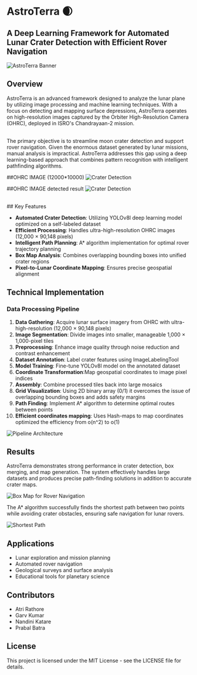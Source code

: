 # AstroTerra 🌒

## A Deep Learning Framework for Automated Lunar Crater Detection with Efficient Rover Navigation

![AstroTerra Banner](https://i.imgur.com/zJV1234.png)

## Overview

AstroTerra is an advanced framework designed to analyze the lunar plane by utilizing image processing and machine learning techniques. With a focus on detecting and mapping surface depressions, AstroTerra operates on high-resolution images captured by the Orbiter High-Resolution Camera (OHRC), deployed in ISRO's Chandrayaan-2 mission.<br><br>

The primary objective is to streamline moon crater detection and support rover navigation. Given the enormous dataset generated by lunar missions, manual analysis is impractical. AstroTerra addresses this gap using a deep learning-based approach that combines pattern recognition with intelligent pathfinding algorithms.

##OHRC IMAGE (12000*10000)
![Crater Detection](https://i.imgur.com/aBc5678.png)
<br>

##OHRC IMAGE detected result
![Crater Detection](https://i.imgur.com/aBc5678.png)
<br>


<br>
## Key Features

- **Automated Crater Detection**: Utilizing YOLOv8l deep learning model optimized on a self-labeled dataset<br>
- **Efficient Processing**: Handles ultra-high-resolution OHRC images (12,000 × 90,148 pixels)<br>
- **Intelligent Path Planning**: A* algorithm implementation for optimal rover trajectory planning<br>
- **Box Map Analysis**: Combines overlapping bounding boxes into unified crater regions<br>
- **Pixel-to-Lunar Coordinate Mapping**: Ensures precise geospatial alignment

## Technical Implementation

### Data Processing Pipeline

1. **Data Gathering**: Acquire lunar surface imagery from OHRC with ultra-high-resolution (12,000 × 90,148 pixels)<br>
2. **Image Segmentation**: Divide images into smaller, manageable 1,000 × 1,000-pixel tiles<br>
3. **Preprocessing**: Enhance image quality through noise reduction and contrast enhancement<br>
4. **Dataset Annotation**: Label crater features using ImageLabelingTool<br>
5. **Model Training**: Fine-tune YOLOv8l model on the annotated dataset<br>
6. **Coordinate Transformation**:Map geospatial coordinates to image pixel indices<br>
7. **Assembly**: Combine processed tiles back into large mosaics<br>
8. **Grid Visualization**: Using 2D binary array (0/1) it overcomes the issue of overlapping bounding boxes and adds safety margins<br>
9. **Path Finding**: Implement A* algorithm to determine optimal routes between points
10. **Efficient coordinates mapping**: Uses Hash-maps to map coordinates optimized the efficiency from o(n^2) to o(1)

![Pipeline Architecture](https://i.imgur.com/dEf9012.png)

## Results

AstroTerra demonstrates strong performance in crater detection, box merging, and map generation. The system effectively handles large datasets and produces precise path-finding solutions in addition to accurate crater maps.

![Box Map for Rover Navigation](https://i.imgur.com/jKl7890.png)

The A* algorithm successfully finds the shortest path between two points while avoiding crater obstacles, ensuring safe navigation for lunar rovers.

![Shortest Path](https://i.imgur.com/mNo5678.png)

## Applications

- Lunar exploration and mission planning<br>
- Automated rover navigation<br>
- Geological surveys and surface analysis<br>
- Educational tools for planetary science<br>

## Contributors

- Atri Rathore<br>
- Garv Kumar<br>
- Nandini Katare<br>
- Prabal Batra<br>


## License
This project is licensed under the MIT License - see the LICENSE file for details.